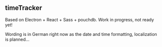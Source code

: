 timeTracker
-----------------------

Based on Electron + React + Sass + pouchdb.
Work in progress, not ready yet!

Wording is in German right now as the date and time formatting, localization is planned...
